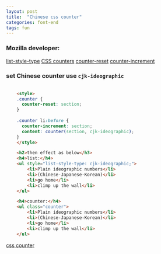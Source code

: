 ```yaml
---
layout: post
title:  "Chinese css counter"
categories: font-end
tags: fun
---
```

### Mozilla developer:
<a href="https://developer.mozilla.org/en-US/docs/Web/CSS/list-style-type" class="btn btn-yellow"><span>list-style-type</span></a>
<a href="https://developer.mozilla.org/en-US/docs/Web/Guide/CSS/Counters" class="btn"><span>CSS counters</span></a>
<a href="https://developer.mozilla.org/en-US/docs/Web/CSS/counter-reset" class="btn btn-blue"><span>counter-reset</span></a>
<a href="https://developer.mozilla.org/en-US/docs/Web/CSS/counter-increment" class="btn btn-green"><span>counter-increment</span></a>

### set Chinese counter use `cjk-ideographic`

```html
	
	<style>
	.counter {
	  counter-reset: section;
	}
	  
	.counter li:before {
	  counter-increment: section;
	  content: counter(section, cjk-ideographic);
	}
	</style>

	<h2>then effect as below</h3>
	<h4>list:</h4>
	<ul style="list-style-type: cjk-ideographic;">
	    <li>Plain ideographic numbers</li>
	    <li>(Chinese-Japanese-Korean)</li>
	    <li>go home</li>
	    <li>climp up the wall</li>
	</ul>

	<h4>counter:</h4>
	<ul class="counter">
	    <li>Plain ideographic numbers</li>
	    <li>(Chinese-Japanese-Korean)</li>
	    <li>go home</li>
	    <li>climp up the wall</li>
	</ul>
```
<a class="jsbin-embed" href="http://jsbin.com/edONIyEC/4/embed?html,output">css counter</a><script src="http://static.jsbin.com/js/embed.js"></script>